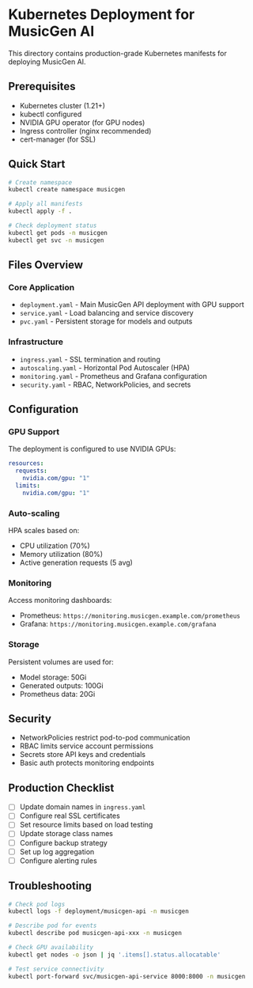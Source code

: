 # Kubernetes Deployment for MusicGen AI

This directory contains production-grade Kubernetes manifests for deploying MusicGen AI.

## Prerequisites

- Kubernetes cluster (1.21+)
- kubectl configured
- NVIDIA GPU operator (for GPU nodes)
- Ingress controller (nginx recommended)
- cert-manager (for SSL)

## Quick Start

```bash
# Create namespace
kubectl create namespace musicgen

# Apply all manifests
kubectl apply -f .

# Check deployment status
kubectl get pods -n musicgen
kubectl get svc -n musicgen
```

## Files Overview

### Core Application
- `deployment.yaml` - Main MusicGen API deployment with GPU support
- `service.yaml` - Load balancing and service discovery
- `pvc.yaml` - Persistent storage for models and outputs

### Infrastructure
- `ingress.yaml` - SSL termination and routing
- `autoscaling.yaml` - Horizontal Pod Autoscaler (HPA)
- `monitoring.yaml` - Prometheus and Grafana configuration
- `security.yaml` - RBAC, NetworkPolicies, and secrets

## Configuration

### GPU Support
The deployment is configured to use NVIDIA GPUs:
```yaml
resources:
  requests:
    nvidia.com/gpu: "1"
  limits:
    nvidia.com/gpu: "1"
```

### Auto-scaling
HPA scales based on:
- CPU utilization (70%)
- Memory utilization (80%)
- Active generation requests (5 avg)

### Monitoring
Access monitoring dashboards:
- Prometheus: `https://monitoring.musicgen.example.com/prometheus`
- Grafana: `https://monitoring.musicgen.example.com/grafana`

### Storage
Persistent volumes are used for:
- Model storage: 50Gi
- Generated outputs: 100Gi
- Prometheus data: 20Gi

## Security

- NetworkPolicies restrict pod-to-pod communication
- RBAC limits service account permissions
- Secrets store API keys and credentials
- Basic auth protects monitoring endpoints

## Production Checklist

- [ ] Update domain names in `ingress.yaml`
- [ ] Configure real SSL certificates
- [ ] Set resource limits based on load testing
- [ ] Update storage class names
- [ ] Configure backup strategy
- [ ] Set up log aggregation
- [ ] Configure alerting rules

## Troubleshooting

```bash
# Check pod logs
kubectl logs -f deployment/musicgen-api -n musicgen

# Describe pod for events
kubectl describe pod musicgen-api-xxx -n musicgen

# Check GPU availability
kubectl get nodes -o json | jq '.items[].status.allocatable'

# Test service connectivity
kubectl port-forward svc/musicgen-api-service 8000:8000 -n musicgen
```